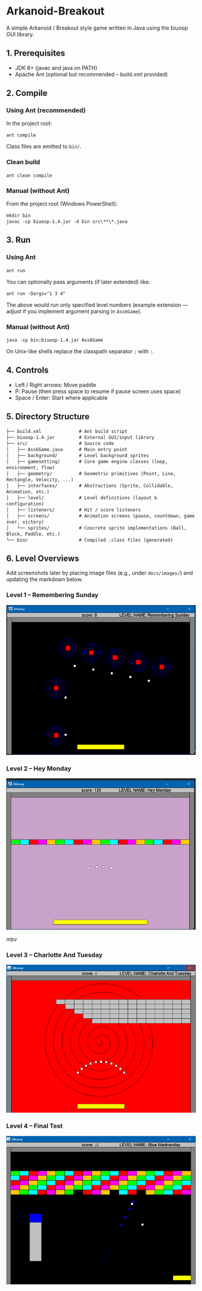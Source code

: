 # Arkanoid-Breakout

A simple Arkanoid / Breakout style game written in Java using the biuoop GUI library.

## 1. Prerequisites
* JDK 8+ (javac and java on PATH)
* Apache Ant (optional but recommended – build.xml provided)

## 2. Compile
### Using Ant (recommended)
In the project root:
```
ant compile
```
Class files are emitted to `bin/`.

### Clean build
```
ant clean compile
```

### Manual (without Ant)
From the project root (Windows PowerShell):
```
mkdir bin
javac -cp biuoop-1.4.jar -d bin src\**\*.java
```

## 3. Run
### Using Ant
```
ant run
```
You can optionally pass arguments (if later extended) like:
```
ant run -Dargs="1 3 4"
```
The above would run only specified level numbers (example extension — adjust if you implement argument parsing in `Ass6Game`).

### Manual (without Ant)
```
java -cp bin;biuoop-1.4.jar Ass6Game
```
On Unix-like shells replace the classpath separator `;` with `:`.

## 4. Controls
* Left / Right arrows: Move paddle
* P: Pause (then press space to resume if pause screen uses space)
* Space / Enter: Start where applicable

## 5. Directory Structure
```
├── build.xml              # Ant build script
├── biuoop-1.4.jar         # External GUI/input library
├── src/                   # Source code
│   ├── Ass6Game.java      # Main entry point
│   ├── background/        # Level background sprites
│   ├── gamesetting/       # Core game engine classes (loop, environment, flow)
│   ├── geometry/          # Geometric primitives (Point, Line, Rectangle, Velocity, ...)
│   ├── interfaces/        # Abstractions (Sprite, Collidable, Animation, etc.)
│   ├── level/             # Level definitions (layout & configuration)
│   ├── listeners/         # Hit / score listeners
│   ├── screens/           # Animation screens (pause, countdown, game over, victory)
│   └── sprites/           # Concrete sprite implementations (Ball, Block, Paddle, etc.)
└── bin/                   # Compiled .class files (generated)
```

## 6. Level Overviews
Add screenshots later by placing image files (e.g., under `docs/images/`) and updating the markdown below.

### Level 1 – Remembering Sunday
![Level 1](pics/level%201.png)

### Level 2 – Hey Monday
![Level 2](pics/level%202.png)

mbv

### Level 3 – Charlotte And Tuesday
![Level 3](pics/level%203.png)

### Level 4 – Final Test
![Level 4](pics/level%204.png)

